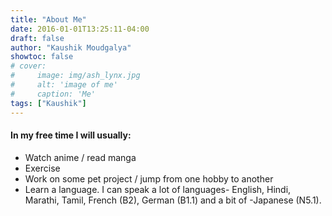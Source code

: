 ```yaml
---
title: "About Me"
date: 2016-01-01T13:25:11-04:00
draft: false
author: "Kaushik Moudgalya"
showtoc: false
# cover:
#     image: img/ash_lynx.jpg
#     alt: 'image of me'
#     caption: 'Me'
tags: ["Kaushik"]
---
```


#### In my free time I will usually:
- Watch anime / read manga
- Exercise
- Work on some pet project / jump from one hobby to another
- Learn a language. I can speak a lot of languages- English, Hindi, Marathi, Tamil, French (B2), German (B1.1) and a bit of -Japanese (N5.1).